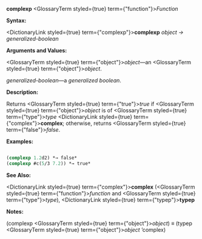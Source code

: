 **complexp** <GlossaryTerm styled={true} term={"function"}><i>Function</i></GlossaryTerm> 



**Syntax:** 



<DictionaryLink styled={true} term={"complexp"}><b>complexp</b></DictionaryLink> *object → generalized-boolean* 



**Arguments and Values:** 



<GlossaryTerm styled={true} term={"object"}><i>object</i></GlossaryTerm>—an <GlossaryTerm styled={true} term={"object"}><i>object</i></GlossaryTerm>. 



*generalized-boolean*—a *generalized boolean*. 



**Description:** 



Returns <GlossaryTerm styled={true} term={"true"}><i>true</i></GlossaryTerm> if <GlossaryTerm styled={true} term={"object"}><i>object</i></GlossaryTerm> is of <GlossaryTerm styled={true} term={"type"}><i>type</i></GlossaryTerm> <DictionaryLink styled={true} term={"complex"}><b>complex</b></DictionaryLink>; otherwise, returns <GlossaryTerm styled={true} term={"false"}><i>false</i></GlossaryTerm>. 



**Examples:**
```lisp

(complexp 1.2d2) *→ false* 
(complexp #c(5/3 7.2)) *→ true* 

```
**See Also:** 



<DictionaryLink styled={true} term={"complex"}><b>complex</b></DictionaryLink> (<GlossaryTerm styled={true} term={"function"}><i>function</i></GlossaryTerm> and <GlossaryTerm styled={true} term={"type"}><i>type</i></GlossaryTerm>), <DictionaryLink styled={true} term={"typep"}><b>typep</b></DictionaryLink> 



**Notes:** 



(complexp <GlossaryTerm styled={true} term={"object"}><i>object</i></GlossaryTerm>) *≡* (typep <GlossaryTerm styled={true} term={"object"}><i>object</i></GlossaryTerm> ’complex) 



